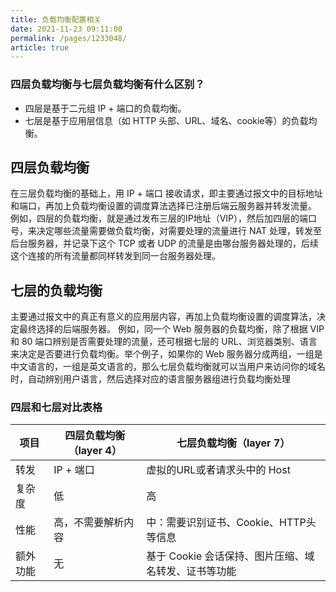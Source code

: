 ```yaml
---
title: 负载均衡配置相关  
date: 2021-11-23 09:11:00
permalink: /pages/1233048/
article: true
---
```


### 四层负载均衡与七层负载均衡有什么区别？

- 四层是基于二元组 IP + 端口的负载均衡。
- 七层是基于应用层信息（如 HTTP 头部、URL、域名、cookie等）的负载均衡。

## 四层负载均衡

在三层负载均衡的基础上，用 IP + 端口 接收请求，即主要通过报文中的目标地址和端口，再加上负载均衡设置的调度算法选择已注册后端云服务器并转发流量。
例如，四层的负载均衡，就是通过发布三层的IP地址（VIP），然后加四层的端口号，来决定哪些流量需要做负载均衡，对需要处理的流量进行 NAT 处理，转发至后台服务器，并记录下这个 TCP 或者 UDP 的流量是由哪台服务器处理的，后续这个连接的所有流量都同样转发到同一台服务器处理。

## 七层的负载均衡

主要通过报文中的真正有意义的应用层内容，再加上负载均衡设置的调度算法，决定最终选择的后端服务器。
例如，同一个 Web 服务器的负载均衡，除了根据 VIP 和 80 端口辨别是否需要处理的流量，还可根据七层的 URL、浏览器类别、语言来决定是否要进行负载均衡。举个例子，如果你的 Web 服务器分成两组，一组是中文语言的，一组是英文语言的，那么七层负载均衡就可以当用户来访问你的域名时，自动辨别用户语言，然后选择对应的语言服务器组进行负载均衡处理

### 四层和七层对比表格

| 项目     | 四层负载均衡（layer 4） | 七层负载均衡（layer 7）                              |
| -------- | --------------------- | -------------------------------------------------- |
| 转发     | IP + 端口             | 虚拟的URL或者请求头中的 Host                        |
| 复杂度   | 低                    | 高                                                 |
| 性能     | 高，不需要解析内容    | 中：需要识别证书、Cookie、HTTP头等信息             |
| 额外功能 | 无                    | 基于 Cookie 会话保持、图片压缩、域名转发、证书等功能 |

